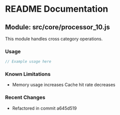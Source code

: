 # README Documentation

## Module: src/core/processor_10.js

This module handles cross category operations.

### Usage

```javascript
// Example usage here
```

### Known Limitations

- Memory usage increases Cache hit rate decreases

### Recent Changes

- Refactored in commit a645d519
